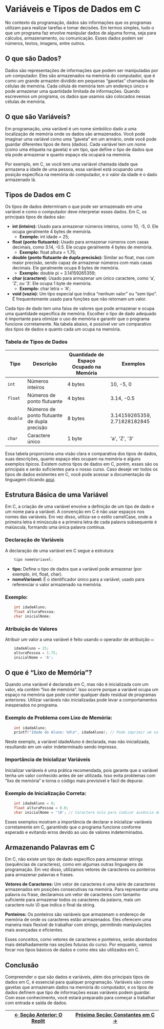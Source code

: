 # Variáveis e Tipos de Dados em C

No contexto da programação, dados são informações que os programas utilizam para realizar tarefas e tomar decisões. Em termos simples, tudo o que um programa faz envolve manipular dados de alguma forma, seja para cálculos, armazenamento, ou comunicação. Esses dados podem ser números, textos, imagens, entre outros.

## O que são Dados?

Dados são representações de informações que podem ser manipuladas por um computador. Eles são armazenados na memória do computador, que é como um grande armazém dividido em pequenas “gavetas” chamadas de células de memória. Cada célula de memória tem um endereço único e pode armazenar uma quantidade limitada de informações. Quando escrevemos um programa, os dados que usamos são colocados nessas células de memória.

## O que são Variáveis?

Em programação, uma variável é um nome simbólico dado a uma localização de memória onde os dados são armazenados. Você pode imaginar uma variável como uma “gaveta” em um armário, onde você pode guardar diferentes tipos de itens (dados). Cada variável tem um nome (como uma etiqueta na gaveta) e um tipo, que define o tipo de dados que ela pode armazenar e quanto espaço ela ocupará na memória.

Por exemplo, em C, se você tem uma variável chamada idade que armazena a idade de uma pessoa, essa variável está ocupando uma posição específica na memória do computador, e o valor da idade é o dado armazenado lá.

## Tipos de Dados em C

Os tipos de dados determinam o que pode ser armazenado em uma variável e como o computador deve interpretar esses dados. Em C, os principais tipos de dados são:

-   **int (inteiro):** Usado para armazenar números inteiros, como 10, -5, 0. Ele ocupa geralmente 4 bytes de memória.
    -   **Exemplo:** int idade = 25;
-   **float (ponto flutuante):** Usado para armazenar números com casas decimais, como 3.14, -0.5. Ele ocupa geralmente 4 bytes de memória.
    -   **Exemplo:** float altura = 1.75;
-   **double (ponto flutuante de dupla precisão):** Similar ao float, mas com maior precisão, sendo capaz de armazenar números com mais casas decimais. Ele geralmente ocupa 8 bytes de memória.
    -   **Exemplo:** double pi = 3.14159265359;
-   **char (caractere):** Usado para armazenar um único caractere, como ‘a’, ‘Z’, ou ‘3’. Ele ocupa 1 byte de memória.
    -   **Exemplo:** char letra = 'A';
-   **void (vazio):** Um tipo especial que indica “nenhum valor” ou “sem tipo”. É frequentemente usado para funções que não retornam um valor.

Cada tipo de dado tem uma faixa de valores que pode armazenar e ocupa uma quantidade específica de memória. Escolher o tipo de dado adequado é importante para otimizar o uso de memória e garantir que o programa funcione corretamente. Na tabela abaixo, é possível ver um comparativo dos tipos de dados e quanto cada um ocupa na memória.

### Tabela de Tipos de Dados

| Tipo     | Descrição                                    | Quantidade de Espaço Ocupado na Memória | Exemplos                     |
| -------- | -------------------------------------------- | --------------------------------------- | ---------------------------- |
| `int`    | Números inteiros                             | 4 bytes                                 | 10, -5, 0                    |
| `float`  | Números de ponto flutuante                   | 4 bytes                                 | 3.14, -0.5                   |
| `double` | Números de ponto flutuante de dupla precisão | 8 bytes                                 | 3.14159265359, 2.71828182845 |
| `char`   | Caractere único                              | 1 byte                                  | 'a', 'Z', '3'                |

Essa tabela proporciona uma visão clara e comparativa dos tipos de dados, suas descrições, quanto espaço eles ocupam na memória e alguns exemplos típicos. Existem outros tipos de dados em C, porém, esses são os principais e serão suficientes para o nosso curso. Caso deseje ver todos os tipos de dados existentes em C, você pode acessar a documentação da linguagem clicando [aqui](https://www.gnu.org/software/c-intro-and-ref/manual/html_node/Primitive-Types.html).

## Estrutura Básica de uma Variável

Em C, a criação de uma variável envolve a definição de um tipo de dado e um nome para a variável. A convenção em C é não usar espaços nos nomes das variáveis. Em vez disso, utiliza-se o estilo camelCase, onde a primeira letra é minúscula e a primeira letra de cada palavra subsequente é maiúscula, formando uma única palavra contínua.

### Declaração de Variáveis

A declaração de uma variável em C segue a estrutura:

```c
    tipo nomeVariavel;
```

-   **tipo:** Define o tipo de dados que a variável pode armazenar (por exemplo, int, float, char).
-   **nomeVariavel:** É o identificador único para a variável, usado para referenciar o valor armazenado na memória.

### Exemplo:

```c
    int idadeAluno;
    float alturaPessoa;
    char inicialNome;
```

### Atribuição de Valores

Atribuir um valor a uma variável é feito usando o operador de atribuição `=`:

```c
    idadeAluno = 25;
    alturaPessoa = 1.75;
    inicialNome = 'A';
```

## O que é “Lixo de Memória”?

Quando uma variável é declarada em C, mas não é inicializada com um valor, ela contém “lixo de memória”. Isso ocorre porque a variável ocupa um espaço na memória que pode conter qualquer dado residual de programas anteriores. Utilizar variáveis não inicializadas pode levar a comportamentos inesperados no programa.

### Exemplo de Problema com Lixo de Memória:

```c
    int idadeAluno;
    printf("Idade do Aluno: %d\n", idadeAluno); // Pode imprimir um valor inesperado
```

Neste exemplo, a variável idadeAluno é declarada, mas não inicializada, resultando em um valor indeterminado sendo impresso.

### Importância de Inicializar Variáveis

Inicializar variáveis é uma prática recomendada, pois garante que a variável tenha um valor conhecido antes de ser utilizada. Isso evita problemas com “lixo de memória” e torna o código mais previsível e fácil de depurar.

### Exemplo de Inicialização Correta:

```c
    int idadeAluno = 0;
    float alturaPessoa = 0.0;
    char inicialNome = '\0'; // Caractere nulo para indicar ausência de valor
```

Esses exemplos mostram a importância de declarar e inicializar variáveis corretamente em C, garantindo que o programa funcione conforme esperado e evitando erros devido ao uso de valores indeterminados.

## Armazenando Palavras em C

Em C, não existe um tipo de dado específico para armazenar strings (sequências de caracteres), como em algumas outras linguagens de programação. Em vez disso, utilizamos vetores de caracteres ou ponteiros para armazenar palavras e frases.

**Vetores de Caracteres:** Um vetor de caracteres é uma série de caracteres armazenados em posições consecutivas na memória. Para representar uma palavra ou frase, declaramos um vetor de caracteres com tamanho suficiente para armazenar todos os caracteres da palavra, mais um caractere nulo \0 que indica o final da string.

**Ponteiros:** Os ponteiros são variáveis que armazenam o endereço de memória de onde os caracteres estão armazenados. Eles oferecem uma maneira mais flexível de trabalhar com strings, permitindo manipulações mais avançadas e eficientes.

Esses conceitos, como vetores de caracteres e ponteiros, serão abordados mais detalhadamente nas seções futuras do curso. Por enquanto, vamos focar nos tipos básicos de dados e como eles são utilizados em C.

## Conclusão

Compreender o que são dados e variáveis, além dos principais tipos de dados em C, é essencial para qualquer programação. Variáveis são como gavetas que armazenam dados na memória do computador, e os tipos de dados definem que tipo de informações essas variáveis podem guardar. Com esse conhecimento, você estará preparado para começar a trabalhar com entrada e saída de dados.

| [← Seção Anterior: O Replit](https://github.com/arturbomtempo-dev/programming-logic-course/blob/main/materiais/01-introducao/01.02-o-replit.md) | [Próxima Seção: Constantes em C →](https://github.com/arturbomtempo-dev/programming-logic-course/blob/main/materiais/02-entrada-e-saida-de-dados/02.02-constantes.md) |
| ---------------------------------------------------------------------------------------------------------------------------------- | -------------------------------------------------------------------------------------------------------------------------------------------------------- |
